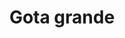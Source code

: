 ---
title: Gota grande
date: 
draft: false

# descripcion
description : Aro de plata colgante rígido gota grande

materials: Plata 925

color: Plateado

dimensions: 3,7cm

code: 01-01-0020

type: "Aros"

categories: []

# Images
# first image will be shown in the product page
images:
  # - image: "images/path_to_image"
  # La ubicacion de las imagenes es imagenes/Aros/Aros.Colgantes/01-01-0020-gota-grande
  - image: "./images/aros/colgantes/01-01-0020-gota-grande_a.jpeg"
  - image: "./images/aros/colgantes/01-01-0020-gota-grande_b.jpeg"
---